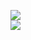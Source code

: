 [![](https://img.shields.io/badge/Made%20With-Github%20Spray-lightgrey.svg?style=for-the-badge&logo=github)](https://github.com/Annihil/github-spray#13783)  
[![](https://i.imgur.com/2DrTn0Z.gif)](https://github.com/Annihil/github-spray)